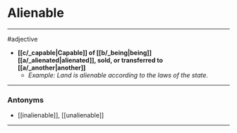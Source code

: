 # Alienable
---
#adjective
- **[[c/_capable|Capable]] of [[b/_being|being]] [[a/_alienated|alienated]], sold, or transferred to [[a/_another|another]]**
	- _Example: Land is alienable according to the laws of the state._
---
### Antonyms
- [[inalienable]], [[unalienable]]
---
